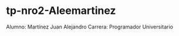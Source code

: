 # tp-nro2-Aleemartinez


Alumno: Martínez Juan Alejandro                  Carrera: Programador Universitario
